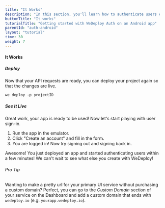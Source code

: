 ```yaml
---
title: "It Works"
description: "In this section, you'll learn how to authenticate users on an Android app using the WeDeploy API Client."
buttonTitle: "It works"
tutorialTitle: "Getting started with WeDeploy Auth on an Android app"
parentId: "auth-android"
layout: "tutorial"
time: 30
weight: 7
---
```


#### It Works

##### Deploy

Now that your API requests are ready, you can deploy your project again so that the changes are live.

```xml
we deploy -p projectID
```

##### See It Live

Great work, your app is ready to be used! Now let's start playing with user sign-in.

1. Run the app in the emulator.
2. Click "Create an account" and fill in the form.
3. You are logged in! Now try signing out and signing back in.

Awesome! You just deployed an app and started authenticating users within a few minutes! We can't wait to see what else you create with WeDeploy!

<aside>

###### <span class="icon-16-star"></span> Pro Tip

Wanting to make a pretty url for your primary UI service without purchasing a custom domain? Perfect, you can go to the _Custom Domain_ section of your service on the Dashboard and add a custom domain that ends with `wedeploy.io` (e.g. `yourapp.wedeploy.io`).

</aside>
